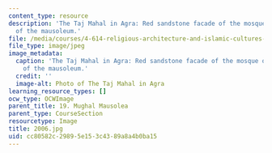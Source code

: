 ```yaml
---
content_type: resource
description: 'The Taj Mahal in Agra: Red sandstone facade of the mosque on the side
  of the mausoleum.'
file: /media/courses/4-614-religious-architecture-and-islamic-cultures-fall-2002/cc80582c29895e153c4389a8a4b0ba15_2006.jpg
file_type: image/jpeg
image_metadata:
  caption: 'The Taj Mahal in Agra: Red sandstone facade of the mosque on the side
    of the mausoleum.'
  credit: ''
  image-alt: Photo of The Taj Mahal in Agra
learning_resource_types: []
ocw_type: OCWImage
parent_title: 19. Mughal Mausolea
parent_type: CourseSection
resourcetype: Image
title: 2006.jpg
uid: cc80582c-2989-5e15-3c43-89a8a4b0ba15
---
```

